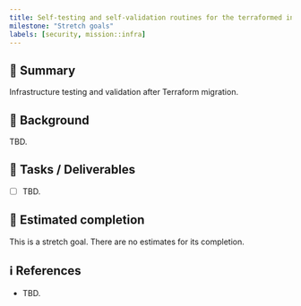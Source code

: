 ```yaml
---
title: Self-testing and self-validation routines for the terraformed infra
milestone: "Stretch goals"
labels: [security, mission::infra]
---
```


## 📌 Summary

Infrastructure testing and validation after Terraform migration.

## 📝 Background

TBD.

## 🚀 Tasks / Deliverables

- [ ] TBD.

## 📅 Estimated completion

This is a stretch goal. There are no estimates for its completion.

## ℹ️ References

- TBD.